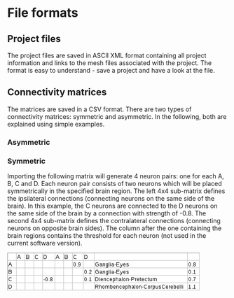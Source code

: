 # File formats

## Project files

The project files are saved in ASCII XML format containing all project information and links to the mesh files associated with the project. The format is easy to understand - save a project and have a look at the file.

## Connectivity matrices

The matrices are saved in a CSV format. There are two types of connectivity matrices: symmetric and asymmetric. In the following, both are explained using simple examples.

### Asymmetric

### Symmetric

Importing the following matrix will generate 4 neuron pairs: one for each A, B, C and D. Each neuron pair consists of two neurons which will be placed symmetrically in the specified brain region. The left 4x4 sub-matrix defines the ipsilateral connections (connecting neurons on the same side of the brain). In this example, the C neurons are connected to the D neurons on the same side of the brain by a connection with strength of -0.8. The second 4x4 sub-matrix defines the contralateral connections (connecting neurons on opposite brain sides). The column after the one containing the brain regions contains the threshold for each neuron (not used in the current software version).

![asymmetric connectivity matrix](asymmetric_connectivity_matrix.png "")


